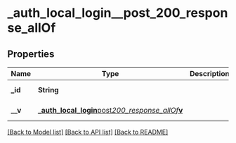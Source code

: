 # \_auth_local_login\_\_post_200_response_allOf

## Properties

| Name      | Type                                                                                                     | Description | Notes             |
| --------- | -------------------------------------------------------------------------------------------------------- | ----------- | ----------------- |
| **\_id**  | **String**                                                                                               |             | [default to null] |
| **\_\_v** | [**\_auth_local_login**post*200_response_allOf***v**](_auth_local_login__post_200_response_allOf___v.md) |             | [default to null] |

[[Back to Model list]](../README.md#documentation-for-models) [[Back to API list]](../README.md#documentation-for-api-endpoints) [[Back to README]](../README.md)
